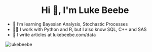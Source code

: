 <h1 align="center">Hi 👋, I'm Luke Beebe</h1>

- 🌱 I’m learning Bayesian Analysis, Stochastic Processes
- 👨‍💻 I work with Python and R, but I also know SQL, C++ and SAS
- 📝 I write articles at lukebeebe.com/data

<p><img align="center" src="https://github-readme-stats.vercel.app/api/top-langs?username=lukebeebe&show_icons=true&locale=en&layout=compact" alt="lukebeebe" /></p>

<!---
lukebeebe/lukebeebe is a ✨ special ✨ repository because its `README.md` (this file) appears on your GitHub profile.
You can click the Preview link to take a look at your changes.
--->
